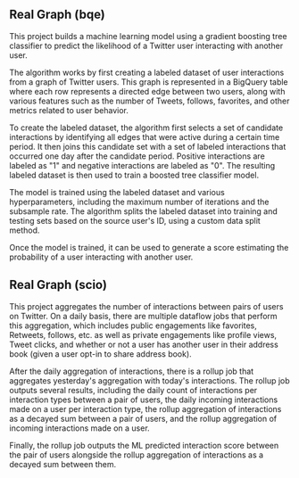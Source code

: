## Real Graph (bqe)

This project builds a machine learning model using a gradient boosting tree classifier to predict the likelihood of a Twitter user interacting with another user.

The algorithm works by first creating a labeled dataset of user interactions from a graph of Twitter users. This graph is represented in a BigQuery table where each row represents a directed edge between two users, along with various features such as the number of Tweets, follows, favorites, and other metrics related to user behavior.

To create the labeled dataset, the algorithm first selects a set of candidate interactions by identifying all edges that were active during a certain time period. It then joins this candidate set with a set of labeled interactions that occurred one day after the candidate period. Positive interactions are labeled as "1" and negative interactions are labeled as "0". The resulting labeled dataset is then used to train a boosted tree classifier model.

The model is trained using the labeled dataset and various hyperparameters, including the maximum number of iterations and the subsample rate. The algorithm splits the labeled dataset into training and testing sets based on the source user's ID, using a custom data split method.

Once the model is trained, it can be used to generate a score estimating the probability of a user interacting with another user.

## Real Graph (scio)

This project aggregates the number of interactions between pairs of users on Twitter. On a daily basis, there are multiple dataflow jobs that perform this aggregation, which includes public engagements like favorites, Retweets, follows, etc. as well as private engagements like profile views, Tweet clicks, and whether or not a user has another user in their address book (given a user opt-in to share address book).

After the daily aggregation of interactions, there is a rollup job that aggregates yesterday's aggregation with today's interactions. The rollup job outputs several results, including the daily count of interactions per interaction types between a pair of users, the daily incoming interactions made on a user per interaction type, the rollup aggregation of interactions as a decayed sum between a pair of users, and the rollup aggregation of incoming interactions made on a user.

Finally, the rollup job outputs the ML predicted interaction score between the pair of users alongside the rollup aggregation of interactions as a decayed sum between them.
